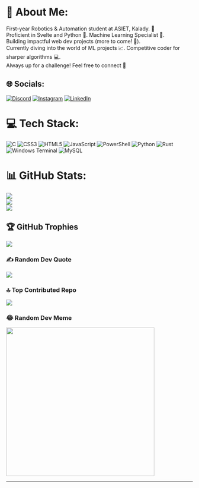 # 💫 About Me:
First-year Robotics & Automation student at ASIET, Kalady. 🤖<br>
Proficient in Svelte and Python 🐍. Machine Learning Specialist 🤖.<br>
Building impactful web dev projects (more to come! 🚀).<br>
Currently diving into the world of ML projects 📈. Competitive coder for sharper algorithms 💻.<br>
Always up for a challenge! Feel free to connect 🤝


## 🌐 Socials:
[![Discord](https://img.shields.io/badge/Discord-%237289DA.svg?logo=discord&logoColor=white)](https://discord.gg/746391338127196270) [![Instagram](https://img.shields.io/badge/Instagram-%23E4405F.svg?logo=Instagram&logoColor=white)](https://instagram.com/_mxyzptlks_) [![LinkedIn](https://img.shields.io/badge/LinkedIn-%230077B5.svg?logo=linkedin&logoColor=white)](https://linkedin.com/in/aryansoji) 

# 💻 Tech Stack:
![C](https://img.shields.io/badge/c-%2300599C.svg?style=for-the-badge&logo=c&logoColor=white) ![CSS3](https://img.shields.io/badge/css3-%231572B6.svg?style=for-the-badge&logo=css3&logoColor=white) ![HTML5](https://img.shields.io/badge/html5-%23E34F26.svg?style=for-the-badge&logo=html5&logoColor=white) ![JavaScript](https://img.shields.io/badge/javascript-%23323330.svg?style=for-the-badge&logo=javascript&logoColor=%23F7DF1E) ![PowerShell](https://img.shields.io/badge/PowerShell-%235391FE.svg?style=for-the-badge&logo=powershell&logoColor=white) ![Python](https://img.shields.io/badge/python-3670A0?style=for-the-badge&logo=python&logoColor=ffdd54) ![Rust](https://img.shields.io/badge/rust-%23000000.svg?style=for-the-badge&logo=rust&logoColor=white) ![Windows Terminal](https://img.shields.io/badge/Windows%20Terminal-%234D4D4D.svg?style=for-the-badge&logo=windows-terminal&logoColor=white) ![MySQL](https://img.shields.io/badge/mysql-%2300000f.svg?style=for-the-badge&logo=mysql&logoColor=white)
# 📊 GitHub Stats:
![](https://github-readme-stats.vercel.app/api?username=Mxyzpltks&theme=dark&hide_border=false&include_all_commits=true&count_private=true)<br/>
![](https://github-readme-streak-stats.herokuapp.com/?user=Mxyzpltks&theme=dark&hide_border=false)<br/>
![](https://github-readme-stats.vercel.app/api/top-langs/?username=Mxyzpltks&theme=dark&hide_border=false&include_all_commits=true&count_private=true&layout=compact)

## 🏆 GitHub Trophies
![](https://github-profile-trophy.vercel.app/?username=Mxyzpltks&theme=radical&no-frame=true&no-bg=false&margin-w=4)

### ✍️ Random Dev Quote
![](https://quotes-github-readme.vercel.app/api?type=horizontal&theme=tokyonight)

### 🔝 Top Contributed Repo
![](https://github-contributor-stats.vercel.app/api?username=Mxyzpltks&limit=5&theme=dark&combine_all_yearly_contributions=true)

### 😂 Random Dev Meme
<img src='https://randommeme-five.vercel.app/' style="height: 400px;"/>

---

